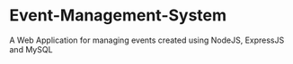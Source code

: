 # Event-Management-System
A Web Application for managing events created using NodeJS, ExpressJS and MySQL 
